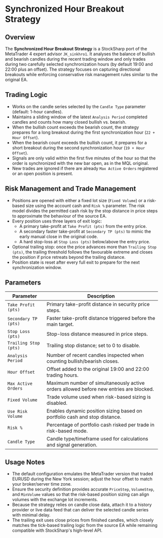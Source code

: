# Synchronized Hour Breakout Strategy

## Overview
The **Synchronized Hour Breakout Strategy** is a StockSharp port of the MetaTrader 4 expert advisor `JK_sinkhro1`. It analyses the balance of bullish and bearish candles during the recent trading window and only trades during two carefully selected synchronization hours (by default 19:00 and 22:00 plus an offset). The strategy focuses on capturing directional breakouts while enforcing conservative risk management rules similar to the original EA.

## Trading Logic
- Works on the candle series selected by the `Candle Type` parameter (default: 1-hour candles).
- Maintains a sliding window of the latest `Analysis Period` completed candles and counts how many closed bullish vs. bearish.
- When the bullish count exceeds the bearish count, the strategy prepares for a long breakout during the first synchronization hour (`22 + Hour Offset`).
- When the bearish count exceeds the bullish count, it prepares for a short breakout during the second synchronization hour (`19 + Hour Offset`).
- Signals are only valid within the first five minutes of the hour so that the order is synchronized with the new bar open, as in the MQL original.
- New trades are ignored if there are already `Max Active Orders` registered or an open position is present.

## Risk Management and Trade Management
- Positions are opened with either a fixed lot size (`Fixed Volume`) or a risk-based size using the account cash and `Risk %` parameter. The risk model divides the permitted cash risk by the stop distance in price steps to approximate the behaviour of the source EA.
- Every position uses three layers of exit logic:
  - A primary take-profit at `Take Profit (pts)` from the entry price.
  - A secondary faster take-profit at `Secondary TP (pts)` to mimic the early manual close in the original code.
  - A hard stop-loss at `Stop Loss (pts)` below/above the entry price.
- Optional trailing stop: once the price advances more than `Trailing Stop (pts)`, the trailing threshold follows the favourable extreme and closes the position if price retreats beyond the trailing distance.
- Position state is reset after every full exit to prepare for the next synchronization window.

## Parameters
| Parameter | Description |
| --- | --- |
| `Take Profit (pts)` | Primary take-profit distance in security price steps. |
| `Secondary TP (pts)` | Faster take-profit distance triggered before the main target. |
| `Stop Loss (pts)` | Stop-loss distance measured in price steps. |
| `Trailing Stop (pts)` | Trailing stop distance; set to 0 to disable. |
| `Analysis Period` | Number of recent candles inspected when counting bullish/bearish closes. |
| `Hour Offset` | Offset added to the original 19:00 and 22:00 trading hours. |
| `Max Active Orders` | Maximum number of simultaneously active orders allowed before new entries are blocked. |
| `Fixed Volume` | Trade volume used when risk-based sizing is disabled. |
| `Use Risk Volume` | Enables dynamic position sizing based on portfolio cash and stop distance. |
| `Risk %` | Percentage of portfolio cash risked per trade in risk-based mode. |
| `Candle Type` | Candle type/timeframe used for calculations and signal generation. |

## Usage Notes
- The default configuration emulates the MetaTrader version that traded EURUSD during the New York session; adjust the hour offset to match your broker/server time zone.
- Ensure the security definition provides accurate `PriceStep`, `VolumeStep`, and `MinVolume` values so that the risk-based position sizing can align volumes with the exchange lot increments.
- Because the strategy relies on candle close data, attach it to a history provider or live data feed that can deliver the selected candle series with minimal delay.
- The trailing exit uses close prices from finished candles, which closely matches the tick-based trailing logic from the source EA while remaining compatible with StockSharp's high-level API.

